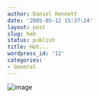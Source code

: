 ```yaml
---
author: Daniel Kennett
date: '2005-05-12 15:37:24'
layout: post
slug: heh
status: publish
title: Heh...
wordpress_id: '12'
categories:
- General
---
```


![image](http://danielkennett.org/pictures/haxor.jpg)
